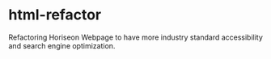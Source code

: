 # html-refactor
Refactoring Horiseon Webpage to have more industry standard accessibility and search engine optimization.

